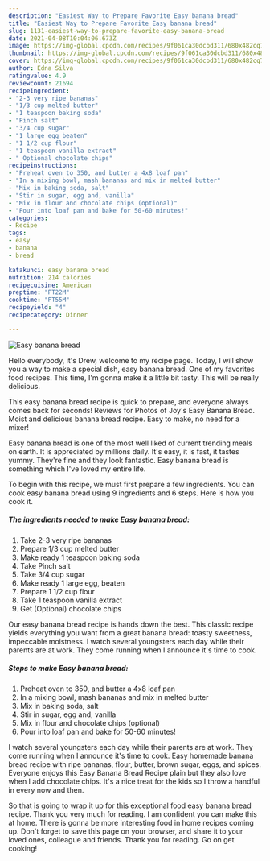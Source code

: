 ```yaml
---
description: "Easiest Way to Prepare Favorite Easy banana bread"
title: "Easiest Way to Prepare Favorite Easy banana bread"
slug: 1131-easiest-way-to-prepare-favorite-easy-banana-bread
date: 2021-04-08T10:04:06.673Z
image: https://img-global.cpcdn.com/recipes/9f061ca30dcbd311/680x482cq70/easy-banana-bread-recipe-main-photo.jpg
thumbnail: https://img-global.cpcdn.com/recipes/9f061ca30dcbd311/680x482cq70/easy-banana-bread-recipe-main-photo.jpg
cover: https://img-global.cpcdn.com/recipes/9f061ca30dcbd311/680x482cq70/easy-banana-bread-recipe-main-photo.jpg
author: Edna Silva
ratingvalue: 4.9
reviewcount: 21694
recipeingredient:
- "2-3 very ripe bananas"
- "1/3 cup melted butter"
- "1 teaspoon baking soda"
- "Pinch salt"
- "3/4 cup sugar"
- "1 large egg beaten"
- "1 1/2 cup flour"
- "1 teaspoon vanilla extract"
- " Optional chocolate chips"
recipeinstructions:
- "Preheat oven to 350, and butter a 4x8 loaf pan"
- "In a mixing bowl, mash bananas and mix in melted butter"
- "Mix in baking soda, salt"
- "Stir in sugar, egg and, vanilla"
- "Mix in flour and chocolate chips (optional)"
- "Pour into loaf pan and bake for 50-60 minutes!"
categories:
- Recipe
tags:
- easy
- banana
- bread

katakunci: easy banana bread 
nutrition: 214 calories
recipecuisine: American
preptime: "PT22M"
cooktime: "PT55M"
recipeyield: "4"
recipecategory: Dinner

---
```



![Easy banana bread](https://img-global.cpcdn.com/recipes/9f061ca30dcbd311/680x482cq70/easy-banana-bread-recipe-main-photo.jpg)

Hello everybody, it's Drew, welcome to my recipe page. Today, I will show you a way to make a special dish, easy banana bread. One of my favorites food recipes. This time, I'm gonna make it a little bit tasty. This will be really delicious.

This easy banana bread recipe is quick to prepare, and everyone always comes back for seconds! Reviews for Photos of Joy&#39;s Easy Banana Bread. Moist and delicious banana bread recipe. Easy to make, no need for a mixer!

Easy banana bread is one of the most well liked of current trending meals on earth. It is appreciated by millions daily. It's easy, it is fast, it tastes yummy. They're fine and they look fantastic. Easy banana bread is something which I've loved my entire life.


To begin with this recipe, we must first prepare a few ingredients. You can cook easy banana bread using 9 ingredients and 6 steps. Here is how you cook it.

<!--inarticleads1-->

##### The ingredients needed to make Easy banana bread:

1. Take 2-3 very ripe bananas
1. Prepare 1/3 cup melted butter
1. Make ready 1 teaspoon baking soda
1. Take Pinch salt
1. Take 3/4 cup sugar
1. Make ready 1 large egg, beaten
1. Prepare 1 1/2 cup flour
1. Take 1 teaspoon vanilla extract
1. Get  (Optional) chocolate chips


Our easy banana bread recipe is hands down the best. This classic recipe yields everything you want from a great banana bread: toasty sweetness, impeccable moistness. I watch several youngsters each day while their parents are at work. They come running when I announce it&#39;s time to cook. 

<!--inarticleads2-->

##### Steps to make Easy banana bread:

1. Preheat oven to 350, and butter a 4x8 loaf pan
1. In a mixing bowl, mash bananas and mix in melted butter
1. Mix in baking soda, salt
1. Stir in sugar, egg and, vanilla
1. Mix in flour and chocolate chips (optional)
1. Pour into loaf pan and bake for 50-60 minutes!


I watch several youngsters each day while their parents are at work. They come running when I announce it&#39;s time to cook. Easy homemade banana bread recipe with ripe bananas, flour, butter, brown sugar, eggs, and spices. Everyone enjoys this Easy Banana Bread Recipe plain but they also love when I add chocolate chips. It&#39;s a nice treat for the kids so I throw a handful in every now and then. 

So that is going to wrap it up for this exceptional food easy banana bread recipe. Thank you very much for reading. I am confident you can make this at home. There is gonna be more interesting food in home recipes coming up. Don't forget to save this page on your browser, and share it to your loved ones, colleague and friends. Thank you for reading. Go on get cooking!
